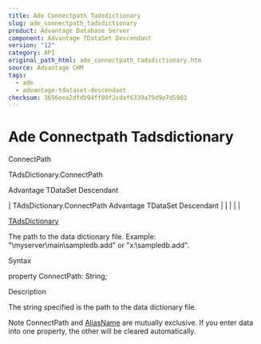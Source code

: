 ```yaml
---
title: Ade Connectpath Tadsdictionary
slug: ade_connectpath_tadsdictionary
product: Advantage Database Server
component: Advantage TDataSet Descendant
version: "12"
category: API
original_path_html: ade_connectpath_tadsdictionary.htm
source: Advantage CHM
tags:
  - ade
  - advantage-tdataset-descendant
checksum: 3656eea2dfdb94ff09f2cdaf6339a75d9e7d5983
---
```


# Ade Connectpath Tadsdictionary

ConnectPath

TAdsDictionary.ConnectPath

Advantage TDataSet Descendant

| TAdsDictionary.ConnectPath  Advantage TDataSet Descendant |  |  |  |  |

[TAdsDictionary](ade_tadsdictionary.md)

The path to the data dictionary file. Example: "\\myserver\\main\\sampledb.add" or "x:\sampledb.add".

Syntax

property ConnectPath: String;

Description

The string specified is the path to the data dictionary file.

Note ConnectPath and [AliasName](ade_aliasname_tadsdictionary.md) are mutually exclusive. If you enter data into one property, the other will be cleared automatically.
